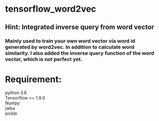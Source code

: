 # tensorflow_word2vec

## Hint: Integrated inverse query from word vector

### Mainly used to train your own word vector via word id generated by word2vec. In addition to calculate word similarity. I also added the inverse query function of the word vector, which is not perfect yet.

# Requirement:
python 3.6 \
Tensorflow >= 1.9.0 \
Numpy  
jieba \
pickle

